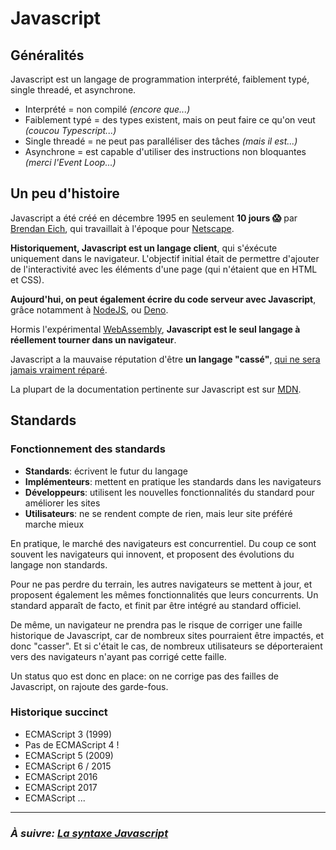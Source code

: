 # Javascript

## Généralités

Javascript est un langage de programmation interprété, faiblement typé, single
threadé, et asynchrone.

- Interprété = non compilé _(encore que...)_
- Faiblement typé = des types existent, mais on peut faire ce qu'on veut
  _(coucou Typescript...)_
- Single threadé = ne peut pas paralléliser des tâches _(mais il est...)_
- Asynchrone = est capable d'utiliser des instructions non bloquantes _(merci
  l'Event Loop...)_

## Un peu d'histoire

Javascript a été créé en décembre 1995 en seulement **10 jours :scream:** par
[Brendan Eich](https://fr.wikipedia.org/wiki/Brendan_Eich), qui travaillait à
l'époque pour [Netscape](https://fr.wikipedia.org/wiki/Netscape).

**Historiquement, Javascript est un langage client**, qui s'éxécute uniquement
dans le navigateur. L'objectif initial était de permettre d'ajouter de
l'interactivité avec les éléments d'une page (qui n'étaient que en HTML et CSS).

**Aujourd'hui, on peut également écrire du code serveur avec Javascript**, grâce
notamment à [NodeJS](https://fr.wikipedia.org/wiki/Node.js), ou
[Deno](https://deno.land/).

Hormis l'expérimental
[WebAssembly](https://developer.mozilla.org/fr/docs/WebAssembly), **Javascript
est le seul langage à réellement tourner dans un navigateur**.

Javascript a la mauvaise réputation d'être **un langage "cassé"**,
[qui ne sera jamais vraiment réparé](https://www.youtube.com/watch?v=7eNFQqMSxtU).

La plupart de la documentation pertinente sur Javascript est sur
[MDN](https://developer.mozilla.org/en-US/docs/Web/JavaScript/JavaScript_technologies_overview).

## Standards

### Fonctionnement des standards

- **Standards**: écrivent le futur du langage
- **Implémenteurs**: mettent en pratique les standards dans les navigateurs
- **Développeurs**: utilisent les nouvelles fonctionnalités du standard pour améliorer les sites
- **Utilisateurs**: ne se rendent compte de rien, mais leur site préféré marche mieux

En pratique, le marché des navigateurs est concurrentiel. Du coup ce sont souvent les navigateurs qui innovent, et proposent des évolutions du langage non standards.

Pour ne pas perdre du terrain, les autres navigateurs se mettent à jour, et proposent également les mêmes fonctionnalités que leurs concurrents. Un standard apparaît de facto, et finit par être intégré au standard officiel.

De même, un navigateur ne prendra pas le risque de corriger une faille historique de Javascript, car de nombreux sites pourraient être impactés, et donc "casser". Et si c'était le cas, de nombreux utilisateurs se déporteraient vers des navigateurs n'ayant pas corrigé cette faille.

Un status quo est donc en place: on ne corrige pas des failles de Javascript, on rajoute des garde-fous.

### Historique succinct

- ECMAScript 3 (1999)
- Pas de ECMAScript 4 !
- ECMAScript 5 (2009)
- ECMAScript 6 / 2015
- ECMAScript 2016
- ECMAScript 2017
- ECMAScript ...

---

### _À suivre: [La syntaxe Javascript](../1_syntax/1-0_introduction.md)_
